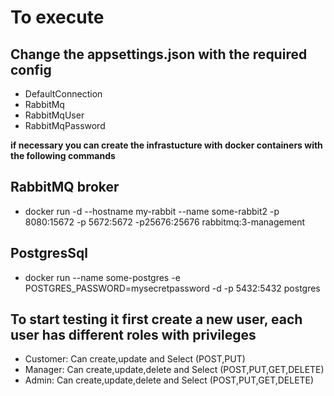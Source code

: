 # To execute

## Change the appsettings.json with the required config

- DefaultConnection
- RabbitMq
- RabbitMqUser
- RabbitMqPassword

**if necessary you can create the infrastucture with docker containers with the following commands**

## RabbitMQ broker
- docker run -d --hostname my-rabbit --name some-rabbit2 -p 8080:15672  -p 5672:5672 -p25676:25676 rabbitmq:3-management

## PostgresSql
- docker run --name some-postgres -e POSTGRES_PASSWORD=mysecretpassword -d -p 5432:5432 postgres

## To start testing it first create a new user, each user has different roles with privileges 

- Customer: Can create,update and Select (POST,PUT)    
- Manager: Can create,update,delete and Select (POST,PUT,GET,DELETE)
- Admin: Can create,update,delete and Select (POST,PUT,GET,DELETE)


